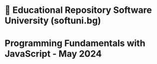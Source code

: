 # 📘 Educational Repository Software University (softuni.bg)
# Programming Fundamentals with JavaScript - May 2024



